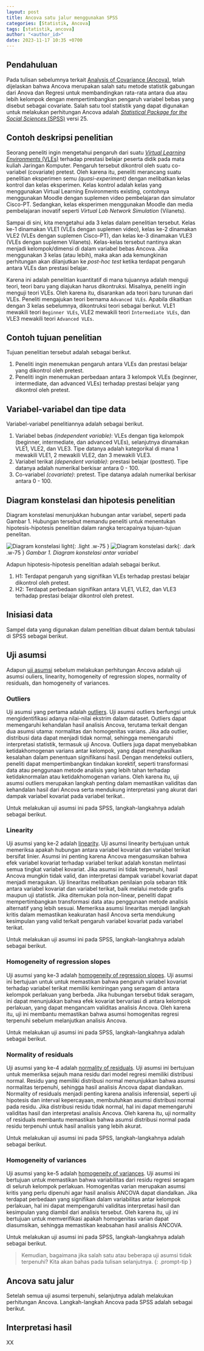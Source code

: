 ```yaml
---
layout: post
title: Ancova satu jalur menggunakan SPSS
categories: [Statistik, Ancova]
tags: [statistik, ancova]
author: "<author_id>"
date: 2023-11-17 10:35 +0700
---
```

## Pendahuluan

Pada tulisan sebelumnya terkait [Analysis of Covariance (Ancova)](https://saindras.github.io/posts/ancova/), telah dijelaskan bahwa Ancova merupakan salah satu metode statistik gabungan dari Anova dan Regresi untuk membandingkan rata-rata antara dua atau lebih kelompok dengan mempertimbangkan pengaruh variabel bebas yang disebut sebagai covariate. Salah satu tool statistik yang dapat digunakan untuk melakukan perhitungan Ancova adalah [*Statistical Package for the Social Sciences* (SPSS)][id1] versi 25.

[id1]: # "SPSS merupakan perangkat lunak statistik yang digunakan untuk analisis data. Dikembangkan oleh IBM, SPSS menyediakan fitur manajemen data, analisis statistik deskriptif, uji hipotesis, analisis regresi, analisis faktor, visualisasi data, dan pembuatan laporan. Digunakan di berbagai bidang, SPSS membantu dalam pengambilan keputusan berdasarkan analisis statistik."

## Contoh deskripsi penelitian

[id2]: # "Virtual Learning Environments (VLEs) adalah platform pembelajaran online yang memfasilitasi akses terstruktur ke materi pembelajaran dan interaksi antar peserta didik. Dengan fitur-fitur interaktif, evaluasi online, dan kemampuan kolaborasi, VLEs menjadi kunci dalam mendukung pembelajaran jarak jauh. Contohnya termasuk Moodle, Blackboard, dan Canvas."

Seorang peneliti ingin mengetahui pengaruh dari suatu [*Virtual Learning Environments* (VLEs)][id2] terhadap prestasi belajar peserta didik pada mata kuliah Jaringan Komputer. Pengaruh tersebut dikontrol oleh suatu co-variabel (covariate) pretest. Oleh karena itu, peneliti merancang suatu penelitian eksperimen semu *(quasi-experiment)* dengan melibatkan kelas kontrol dan kelas eksperimen. Kelas kontrol adalah kelas yang menggunakan Virtual Learning Environments existing, contohnya menggunakan Moodle dengan suplemen video pembelajaran dan simulator Cisco-PT. Sedangkan, kelas eksperimen menggunakan Moodle dan media pembelajaran inovatif seperti *Virtual Lab Network Simulation* (Vilanets).

Sampai di sini, kita mengetahui ada 3 kelas dalam penelitian tersebut. Kelas ke-1 dinamakan VLE1 (VLEs dengan suplemen video), kelas ke-2 dinamakan VLE2 (VLEs dengan suplemen Cisco-PT), dan kelas ke-3 dinamakan VLE3 (VLEs dengan suplemen Vilanets). Kelas-kelas tersebut nantinya akan menjadi kelompok/dimensi di dalam variabel bebas Ancova. Jika menggunakan 3 kelas (atau lebih), maka akan ada kemungkinan perhitungan akan dilanjutkan ke *post-hoc test* ketika terdapat pengaruh antara VLEs dan prestasi belajar.

Karena ini adalah penelitian kuantitatif di mana tujuannya adalah menguji teori, teori baru yang diajukan harus dikontruksi. Misalnya, peneliti ingin menguji teori VLEs. Oleh karena itu, disarankan ada teori baru turunan dari VLEs. Peneliti mengajukan  teori bernama `Advanced VLEs`. Apabila dikaitkan dengan 3 kelas sebelumnya, dikontruksi teori sebagai berikut. VLE1 mewakili teori `Beginner VLEs`, VLE2 mewakili teori `Intermediate VLEs`, dan VLE3 mewakili teori `Advanced VLEs`.

## Contoh tujuan penelitian

Tujuan penelitian tersebut adalah sebagai berikut.
1. Peneliti ingin menemukan pengaruh antara VLEs dan prestasi belajar yang dikontrol oleh pretest.
2. Peneliti ingin menemukan perbedaan antara 3 kelompok VLEs (beginner, intermediate, dan advanced VLEs) terhadap prestasi belajar yang dikontrol oleh pretest.

## Variabel-variabel dan tipe data

Variabel-variabel penelitiannya adalah sebagai berikut.
1. Variabel bebas *(independent variable)*: VLEs dengan tiga kelompok (beginner, intermediate, dan advanced VLEs), selanjutnya dinamakan VLE1, VLE2, dan VLE3. Tipe datanya adalah kategorikal di mana 1 mewakili VLE1, 2 mewakili VLE2, dan 3 mewakili VLE3.
2. Variabel terikat *(dependent variable)*: prestasi belajar (posttest). Tipe datanya adalah numerikal berkisar antara 0 - 100.
3. Co-variabel *(covariate)*: pretest. Tipe datanya adalah numerikal berkisar antara 0 - 100.

## Diagram konstelasi dan hipotesis penelitian

Diagram konstelasi menunjukkan hubungan antar variabel, seperti pada Gambar 1. Hubungan tersebut memandu peneliti untuk menentukan hipotesis-hipotesis penelitian dalam rangka tercapainya tujuan-tujuan penelitan. 

![Diagram konstelasi light](/fc7143ec-8da3-4ee2-8314-68655f475cfa/){: .light .w-75 }
![Diagram konstelasi dark](/5b54d9a1-6423-46a5-87c4-c259359c373b/){: .dark .w-75 }
_Gambar 1. Diagram konstelasi antar variabel_

Adapun hipotesis-hipotesis penelitian adalah sebagai berikut.
1. H1: Terdapat pengaruh yang signifikan VLEs terhadap prestasi belajar dikontrol oleh pretest.
2. H2: Terdapat perbedaan signifikan antara VLE1, VLE2, dan VLE3 terhadap prestasi belajar dikontrol oleh pretest.

## Inisiasi data

Sampel data yang digunakan dalam penelitian dibuat dalam bentuk tabulasi di SPSS sebagai berikut.

## Uji asumsi

Adapun [uji asumsi][id3] sebelum melakukan perhitungan Ancova adalah uji asumsi ouliers, linearity, homogeneity of regression slopes, normality of residuals, dan homogeneity of variances.

[id3]: # "Uji asumsi dilakukan untuk memastikan bahwa data penelitian memenuhi prasyarat yang diperlukan oleh analisis Ancova. Memeriksa asumsi-asumsi ini penting karena kesalahan dalam asumsi dapat mempengaruhi keandalan dan validitas hasil analisis Ancova. Jika data tidak memenuhi asumsi-asumsi tersebut, maka mungkin perlu mencari alternatif atau menerapkan transformasi data untuk memenuhi asumsi tersebut sebelum menggunakan Ancova."

### Outliers

[id4]: # "Uji asumsi outliers adalah pemeriksaan terhadap data terkait ada atua tidaknya observasi yang secara signifikan berbeda dari pola umum dalam data Anda. Outlier dapat mempengaruhi hasil analisis dan memeriksa asumsi tentang distribusi normalitas dan homogenitas varians."

Uji asumsi yang pertama adalah [outliers][id4]. Uji asumsi outliers berfungsi untuk mengidentifikasi adanya nilai-nilai ekstrim dalam dataset. Outliers dapat memengaruhi kehandalan hasil analisis Ancova, terutama terkait dengan dua asumsi utama: normalitas dan homogenitas varians. Jika ada outlier, distribusi data dapat menjadi tidak normal, sehingga memengaruhi interpretasi statistik, termasuk uji Ancova. Outliers juga dapat menyebabkan ketidakhomogenan varians antar kelompok, yang dapat menghasilkan kesalahan dalam penentuan signifikansi hasil. Dengan mendeteksi outliers, peneliti dapat mempertimbangkan tindakan korektif, seperti transformasi data atau penggunaan metode analisis yang lebih tahan terhadap ketidaknormalan atau ketidakhomogenan varians. Oleh karena itu, uji asumsi outliers merupakan langkah penting dalam memastikan validitas dan kehandalan hasil dari Ancova serta mendukung interpretasi yang akurat dari dampak variabel kovariat pada variabel terikat.. 

Untuk melakukan uji asumsi ini pada SPSS, langkah-langkahnya adalah sebagai berikut.

### Linearity

[id5]: # "Uji asumsi linearitas pada Ancova adalah langkah evaluasi untuk memastikan bahwa hubungan antara variabel kovariat dan variabel terikat bersifat linier."

Uji asumsi yang ke-2 adalah [linearity][id5]. Uji asumsi linearity bertujuan untuk memeriksa apakah hubungan antara variabel kovariat dan variabel terikat bersifat linier. Asumsi ini penting karena Ancova mengasumsikan bahwa efek variabel kovariat terhadap variabel terikat adalah konstan melintasi semua tingkat variabel kovariat. Jika asumsi ini tidak terpenuhi, hasil Ancova mungkin tidak valid, dan interpretasi dampak variabel kovariat dapat menjadi meragukan. Uji linearitas melibatkan penilaian pola sebaran titik antara variabel kovariat dan variabel terikat, baik melalui metode grafis maupun uji statistik. Jika ditemukan pola non-linear, peneliti dapat mempertimbangkan transformasi data atau penggunaan metode analisis alternatif yang lebih sesuai. Memeriksa asumsi linearitas menjadi langkah kritis dalam memastikan keakuratan hasil Ancova serta mendukung kesimpulan yang valid terkait pengaruh variabel kovariat pada variabel terikat.

Untuk melakukan uji asumsi ini pada SPSS, langkah-langkahnya adalah sebagai berikut.

### Homogeneity of regression slopes

[id6]: # "Uji asumsi homogeneity of regression slopes pada Ancova digunakan untuk memeriksa apakah hubungan antara variabel kovariat dan variabel terikat memiliki kemiringan yang seragam di antara kelompok perlakuan."

Uji asumsi yang ke-3 adalah [homogeneity of regression slopes][id6]. Uji asumsi ini bertujuan untuk untuk memastikan bahwa pengaruh variabel kovariat terhadap variabel terikat memiliki kemiringan yang seragam di antara kelompok perlakuan yang berbeda. Jika hubungan tersebut tidak seragam, ini dapat menunjukkan bahwa efek kovariat bervariasi di antara kelompok perlakuan, yang dapat mengancam validitas analisis Ancova. Oleh karena itu, uji ini membantu memastikan bahwa asumsi homogenitas regresi terpenuhi sebelum melanjutkan analisis Ancova.

Untuk melakukan uji asumsi ini pada SPSS, langkah-langkahnya adalah sebagai berikut.

### Normality of residuals

[id7]: # "Uji normality of residuals pada Ancova adalah pemeriksaan terkait sejauh mana residu dari model regresi memiliki distribusi normal. Hal ini penting karena analisis inferensial bergantung pada asumsi distribusi normal pada residu untuk hasil yang valid."

Uji asumsi yang ke-4 adalah [normality of residuals][id7]. Uji asumsi ini bertujuan untuk memeriksa sejauh mana residu dari model regresi memiliki distribusi normal. Residu yang memiliki distribusi normal menunjukkan bahwa asumsi normalitas terpenuhi, sehingga hasil analisis Ancova dapat diandalkan. Normality of residuals menjadi penting karena analisis inferensial, seperti uji hipotesis dan interval kepercayaan, membutuhkan asumsi distribusi normal pada residu. Jika distribusi residu tidak normal, hal ini dapat memengaruhi validitas hasil dan interpretasi analisis Ancova. Oleh karena itu, uji normality of residuals membantu memastikan bahwa asumsi distribusi normal pada residu terpenuhi untuk hasil analisis yang lebih akurat.

Untuk melakukan uji asumsi ini pada SPSS, langkah-langkahnya adalah sebagai berikut.

### Homogeneity of variances

[id8]: # "Uji homogeneity of variances pada Ancova adalah pemeriksaan terkait apakah variabilitas residu dari model regresi seragam di semua tingkat variabel bebas kategorikal."

Uji asumsi yang ke-5 adalah [homogeneity of variances][id8]. Uji asumsi ini bertujuan untuk memastikan bahwa variabilitas dari residu regresi seragam di seluruh kelompok perlakuan. Homogenitas varian merupakan asumsi kritis yang perlu dipenuhi agar hasil analisis ANCOVA dapat diandalkan. Jika terdapat perbedaan yang signifikan dalam variabilitas antar kelompok perlakuan, hal ini dapat mempengaruhi validitas interpretasi hasil dan kesimpulan yang diambil dari analisis tersebut. Oleh karena itu, uji ini bertujuan untuk memverifikasi apakah homogenitas varian dapat diasumsikan, sehingga memastikan keabsahan hasil analisis ANCOVA.

Untuk melakukan uji asumsi ini pada SPSS, langkah-langkahnya adalah sebagai berikut.

> Kemudian, bagaimana jika salah satu atau beberapa uji asumsi tidak terpenuhi? Kita akan bahas pada tulisan selanjutnya.
{: .prompt-tip }

## Ancova satu jalur

Setelah semua uji asumsi terpenuhi, selanjutnya adalah melakukan perhitungan Ancova. Langkah-langkah Ancova pada SPSS adalah sebagai berikut.

## Interpretasi hasil

XX